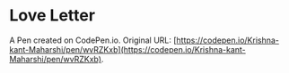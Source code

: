 # Love Letter

A Pen created on CodePen.io. Original URL: [https://codepen.io/Krishna-kant-Maharshi/pen/wvRZKxb](https://codepen.io/Krishna-kant-Maharshi/pen/wvRZKxb).


